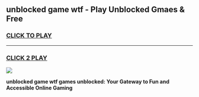 
## unblocked game wtf - Play Unblocked Gmaes & Free
<h3>
<a href="https://premium.freeplayer.one?title=unblocked_game_wtf&ref=20F">CLICK TO PLAY</a></h3>
<hr>

<h3>
<a href="https://premium.freeplayer.one?title=unblocked_game_wtf&ref=20F">CLICK 2 PLAY</a>
  
</h3>

<a href="https://premium.freeplayer.one?title=unblocked_game_wtf&ref=20F/"><img src="https://clearcache.store/games.png"></a>


**unblocked game wtf games unblocked: Your Gateway to Fun and Accessible Online Gaming**
